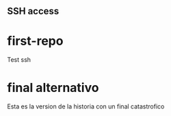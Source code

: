 ## SSH access

# first-repo
Test ssh

# final alternativo

Esta es la version de la historia con un final catastrofico